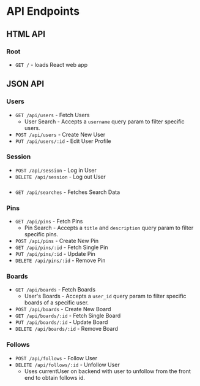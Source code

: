 # API Endpoints
## HTML API

### Root

+ `GET /` - loads React web app

## JSON API

### Users
+ `GET /api/users` - Fetch Users
  + User Search - Accepts a `username` query param to filter specific users.
+ `POST /api/users` - Create New User
+ `PUT /api/users/:id` - Edit User Profile

### Session

+ `POST /api/session` - Log in User
+ `DELETE /api/session` -  Log out User

###

+ `GET /api/searches` - Fetches Search Data

### Pins

+ `GET /api/pins` - Fetch Pins
  + Pin Search - Accepts a `title` and `description` query param to filter specific pins.
+ `POST /api/pins` - Create New Pin
+ `GET /api/pins/:id` - Fetch Single Pin
+ `PUT /api/pins/:id` - Update Pin
+ `DELETE /api/pins/:id` - Remove Pin

### Boards

+ `GET /api/boards` - Fetch Boards
  + User's Boards - Accepts a `user_id` query param to filter specific boards of a specific user.
+ `POST /api/boards` - Create New Board
+ `GET /api/boards/:id` - Fetch Single Board
+ `PUT /api/boards/:id` - Update Board
+ `DELETE /api/boards/:id` - Remove Board

### Follows
+ `POST /api/follows` - Follow User
+ `DELETE /api/follows/:id` - Unfollow User
  + Uses currentUser on backend with user to unfollow from the front end to obtain follows id.

